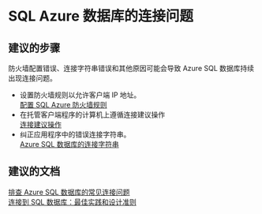 <properties
    pageTitle="Connection issues to SQL Azure DB"
    description="SQL Azure 数据库的连接问题"
    service="microsoft.sql"
    resource="servers"
    authors="kasparks"
    displayOrder="2"
    selfHelpType="resource"
    supportTopicIds=""
    resourceTags="servers, databases"
    productPesIds=""
    cloudEnvironments="public"
/>


# SQL Azure 数据库的连接问题

## **建议的步骤**
防火墙配置错误、连接字符串错误和其他原因可能会导致 Azure SQL 数据库持续出现连接问题。

* 设置防火墙规则以允许客户端 IP 地址。<br>
[配置 SQL Azure 防火墙规则](https://azure.microsoft.com/documentation/articles/sql-database-configure-firewall-settings/)
* 在托管客户端程序的计算机上遵循连接建议操作<br>
[连接建议操作](https://azure.microsoft.com/documentation/articles/sql-database-connect-central-recommendations/#connection-recommendations)
* 纠正应用程序中的错误连接字符串。<br>
[Azure SQL 数据库的连接字符串](https://azure.microsoft.com/documentation/articles/sql-database-connectivity-issues/#connections-to-azure-sql-database)

## **建议的文档**
[排查 Azure SQL 数据库的常见连接问题](https://azure.microsoft.com/documentation/articles/sql-database-troubleshoot-common-connection-issues/)<br>
[连接到 SQL 数据库：最佳实践和设计准则](https://azure.microsoft.com/documentation/articles/sql-database-troubleshoot-common-connection-issues/)



<!--HONumber=Jun16_HO5-->


